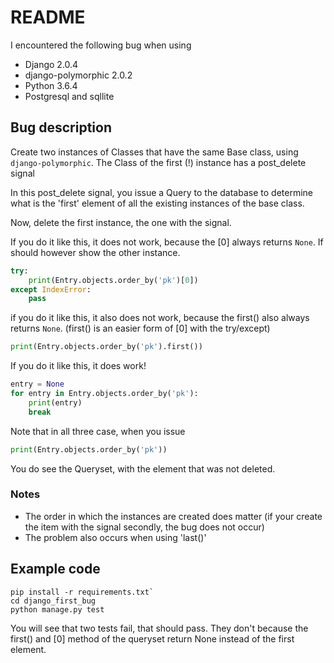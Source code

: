 # README

I encountered the following bug when using

- Django 2.0.4
- django-polymorphic 2.0.2
- Python 3.6.4
- Postgresql and sqllite

## Bug description

Create two instances of Classes that have the same Base class, using `django-polymorphic`. 
The Class of the first (!) instance has a post_delete signal

In this post_delete signal, you issue a Query to the database to determine what is the 'first' element of all the existing instances of the base class.

Now, delete the first instance, the one with the signal. 

If you do it like this, it does not work, because the [0] always returns `None`. If should however show the other instance.

```python
try:
    print(Entry.objects.order_by('pk')[0])
except IndexError:
    pass
```

if you do it like this, it also does not work, because the first() also always returns `None`. (first() is an easier form of [0] with the try/except)

```python
print(Entry.objects.order_by('pk').first())
```

If you do it like this, it does work!

```python
entry = None
for entry in Entry.objects.order_by('pk'):
    print(entry)
    break
```

Note that in all three case, when you issue

```python
print(Entry.objects.order_by('pk'))
```

You do see the Queryset, with the element that was not deleted.

### Notes

- The order in which the instances are created does matter (if your create the item with the signal secondly, the bug does not occur)
- The problem also occurs when using 'last()'

## Example code

```
pip install -r requirements.txt`
cd django_first_bug
python manage.py test
```
You will see that two tests fail, that should pass. They don't because the first() and [0] method of the queryset return None instead of the first element.
